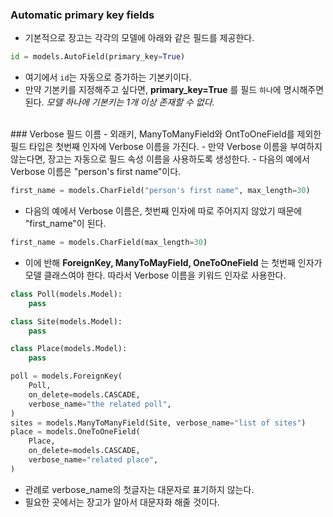 ### Automatic primary key fields
- 기본적으로 장고는 각각의 모델에 아래와 같은 필드를 제공한다.

```python
id = models.AutoField(primary_key=True)
```
- 여기에서 `id`는 자동으로 증가하는 기본키이다.
- 만약 기본키를 지정해주고 싶다면, **primary_key=True** 를 필드 `하나`에 명시해주면 된다. *모델 하나에 기본키는 1개 이상 존재할 수 없다.*

<br>
### Verbose 필드 이름
- 외래키, ManyToManyField와 OntToOneField를 제외한 필드 타입은 첫번째 인자에 Verbose 이름을 가진다.
- 만약 Verbose 이름을 부여하지 않는다면, 장고는 자동으로 필드 속성 이름을 사용하도록 생성한다.
- 다음의 예에서 Verbose 이름은 "person's first name"이다.

```python
first_name = models.CharField("person's first name", max_length=30)
```
- 다음의 예에서 Verbose 이름은, 첫번째 인자에 따로 주어지지 않았기 때문에 "first_name"이 된다.

```python
first_name = models.CharField(max_length=30)
```

- 이에 반해 **ForeignKey, ManyToMayField, OneToOneField** 는 첫번째 인자가 모델 클래스여야 한다. 따라서 Verbose 이름을 키워드 인자로 사용한다.

```python
class Poll(models.Model):
    pass

class Site(models.Model):
    pass

class Place(models.Model):
    pass

poll = models.ForeignKey(
    Poll,
    on_delete=models.CASCADE,
    verbose_name="the related poll",
)
sites = models.ManyToManyField(Site, verbose_name="list of sites")
place = models.OneToOneField(
    Place,
    on_delete=models.CASCADE,
    verbose_name="related place",
)
```
- 관례로 verbose_name의 첫글자는 대문자로 표기하지 않는다.
- 필요한 곳에서는 장고가 알아서 대문자화 해줄 것이다.
